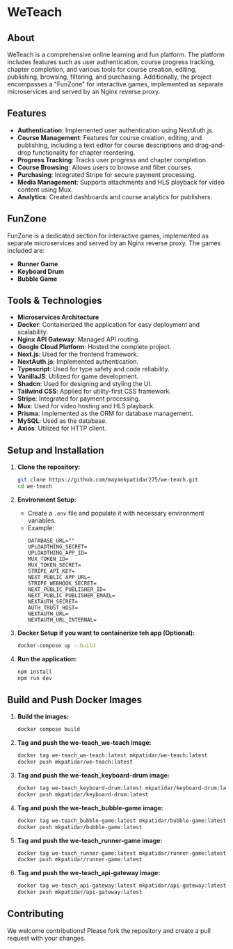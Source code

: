 # WeTeach

## About

WeTeach is a comprehensive online learning and fun platform. The platform includes features such as user authentication, course progress tracking, chapter completion, and various tools for course creation, editing, publishing, browsing, filtering, and purchasing. Additionally, the project encompasses a "FunZone" for interactive games, implemented as separate microservices and served by an Nginx reverse proxy.

## Features

- **Authentication**: Implemented user authentication using NextAuth.js.
- **Course Management**: Features for course creation, editing, and publishing, including a text editor for course descriptions and drag-and-drop functionality for chapter reordering.
- **Progress Tracking**: Tracks user progress and chapter completion.
- **Course Browsing**: Allows users to browse and filter courses.
- **Purchasing**: Integrated Stripe for secure payment processing.
- **Media Management**: Supports attachments and HLS playback for video content using Mux.
- **Analytics**: Created dashboards and course analytics for publishers.

## FunZone

FunZone is a dedicated section for interactive games, implemented as separate microservices and served by an Nginx reverse proxy. The games included are:

- **Runner Game**
- **Keyboard Drum**
- **Bubble Game**

## Tools & Technologies

- **Microservices Architecture**
- **Docker**: Containerized the application for easy deployment and scalability.
- **Nginx API Gateway**: Managed API routing.
- **Google Cloud Platform**: Hosted the complete project.
- **Next.js**: Used for the frontend framework.
- **NextAuth.js**: Implemented authentication.
- **Typescript**: Used for type safety and code reliability.
- **VanillaJS**: Utilized for game development.
- **Shadcn**: Used for designing and styling the UI.
- **Tailwind CSS**: Applied for utility-first CSS framework.
- **Stripe**: Integrated for payment processing.
- **Mux**: Used for video hosting and HLS playback.
- **Prisma**: Implemented as the ORM for database management.
- **MySQL**: Used as the database.
- **Axios**: Utilized for HTTP client.

## Setup and Installation

1. **Clone the repository:**

   ```bash
   git clone https://github.com/mayankpatidar275/we-teach.git
   cd we-teach
   ```

2. **Environment Setup:**

   - Create a `.env` file and populate it with necessary environment variables.
   - Example:
     ```env
     DATABASE_URL=""
     UPLOADTHING_SECRET=
     UPLOADTHING_APP_ID=
     MUX_TOKEN_ID=
     MUX_TOKEN_SECRET=
     STRIPE_API_KEY=
     NEXT_PUBLIC_APP_URL=
     STRIPE_WEBHOOK_SECRET=
     NEXT_PUBLIC_PUBLISHER_ID=
     NEXT_PUBLIC_PUBLISHER_EMAIL=
     NEXTAUTH_SECRET=
     AUTH_TRUST_HOST=
     NEXTAUTH_URL=
     NEXTAUTH_URL_INTERNAL=
     ```

3. **Docker Setup if you want to containerize teh app (Optional):**

   ```bash
   docker-compose up --build
   ```

4. **Run the application:**
   ```bash
   npm install
   npm run dev
   ```

## Build and Push Docker Images

1. **Build the images:**

   ```bash
   docker compose build
   ```

2. **Tag and push the we-teach_we-teach image:**

   ```bash
   docker tag we-teach_we-teach:latest mkpatidar/we-teach:latest
   docker push mkpatidar/we-teach:latest
   ```

3. **Tag and push the we-teach_keyboard-drum image:**

   ```bash
   docker tag we-teach_keyboard-drum:latest mkpatidar/keyboard-drum:latest
   docker push mkpatidar/keyboard-drum:latest
   ```

4. **Tag and push the we-teach_bubble-game image:**

   ```bash
   docker tag we-teach_bubble-game:latest mkpatidar/bubble-game:latest
   docker push mkpatidar/bubble-game:latest
   ```

5. **Tag and push the we-teach_runner-game image:**

   ```bash
   docker tag we-teach_runner-game:latest mkpatidar/runner-game:latest
   docker push mkpatidar/runner-game:latest
   ```

6. **Tag and push the we-teach_api-gateway image:**
   ```bash
   docker tag we-teach_api-gateway:latest mkpatidar/api-gateway:latest
   docker push mkpatidar/api-gateway:latest
   ```

## Contributing

We welcome contributions! Please fork the repository and create a pull request with your changes.
